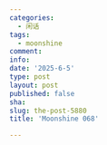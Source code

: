 ```yaml
---
categories:
  - 闲话
tags:
  - moonshine
comment: 
info: 
date: '2025-6-5'
type: post
layout: post
published: false
sha: 
slug: the-post-5880
title: 'Moonshine 068'

---
```

